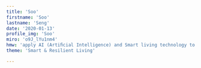 ```yaml
---
title: 'Soo'
firstname: 'Soo'
lastname: 'Seng'
date: '2020-01-13'
profile_img: 'Soo'
miro: 'o9J_lYu1nm4'
hmw: 'apply AI (Artiﬁcial Intelligence) and Smart living technology to make efficient system in Emergency department?'
theme: 'Smart & Resilient Living'

---
```



